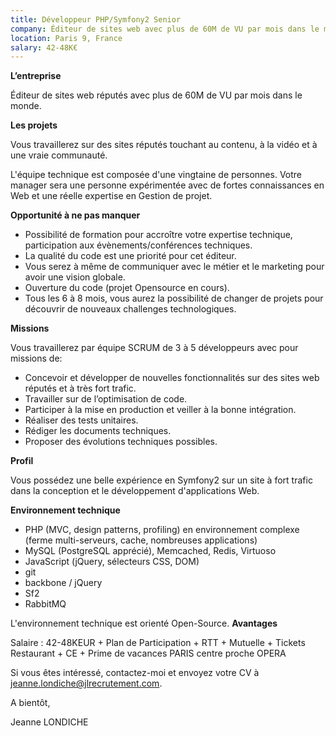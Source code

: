 ```yaml
---
title: Développeur PHP/Symfony2 Senior
company: Éditeur de sites web avec plus de 60M de VU par mois dans le monde
location: Paris 9, France
salary: 42-48K€
---
```


<strong>L’entreprise</strong>

 Éditeur de sites web réputés avec plus de 60M de VU par mois dans le monde.

<strong>Les projets</strong>

Vous travaillerez sur des sites réputés touchant au contenu, à la vidéo et à une vraie communauté.

L'équipe technique est composée d'une vingtaine de personnes. Votre manager sera une personne expérimentée avec de fortes connaissances en Web et une réelle expertise en Gestion de projet.

<strong>Opportunité à ne pas manquer</strong>

- Possibilité de formation pour accroître votre expertise technique, participation aux évènements/conférences techniques.
- La qualité du code est une priorité pour cet éditeur. 
- Vous serez à même de communiquer avec le métier et le marketing pour avoir une vision globale.
- Ouverture du code (projet Opensource en cours).
- Tous les 6 à 8 mois, vous aurez la possibilité de changer de projets pour découvrir de nouveaux challenges technologiques.

<strong>Missions</strong>

Vous travaillerez par équipe SCRUM de 3 à 5 développeurs avec pour missions de:

- Concevoir et développer de nouvelles fonctionnalités sur des sites web réputés et à très fort trafic.
- Travailler sur de l’optimisation de code.
- Participer à la mise en production et veiller à la bonne intégration. 
- Réaliser des tests unitaires.
- Rédiger les documents techniques.
- Proposer des évolutions techniques possibles.

<strong>Profil</strong>

Vous possédez une belle expérience en Symfony2 sur un site à fort trafic dans la conception et le développement d'applications Web. 

<strong>Environnement technique</strong>

- PHP (MVC, design patterns, profiling) en environnement complexe (ferme multi-serveurs, cache, nombreuses applications)
- MySQL (PostgreSQL apprécié), Memcached, Redis, Virtuoso
- JavaScript (jQuery, sélecteurs CSS, DOM)
- git
- backbone / jQuery
- Sf2
- RabbitMQ

L'environnement technique est orienté Open-Source.
<strong>Avantages</strong>

Salaire : 42-48KEUR + Plan de Participation + RTT + Mutuelle + Tickets Restaurant + CE + Prime de vacances 
PARIS centre proche OPERA

Si vous êtes intéressé, contactez-moi et envoyez votre CV à jeanne.londiche@jlrecrutement.com.

A bientôt,

Jeanne LONDICHE
